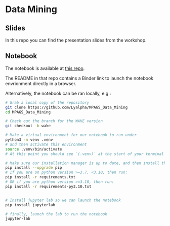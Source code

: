 # Data Mining

## Slides

In this repo you can find the presentation slides from the workshop.

## Notebook

The notebook is available at [this repo](https://github.com/Lyalpha/MPAGS_Data_Mining/tree/wake).

The README in that repo contains a Binder link to launch the notebook envrionment directly in a browser.

Alternatively, the notebook can be ran locally, e.g.:

```bash
# Grab a local copy of the repository
git clone https://github.com/Lyalpha/MPAGS_Data_Mining
cd MPAGS_Data_Mining

# Check out the branch for the WAKE version
git checkout -b wake

# Make a virtual environment for our notebook to run under
python3 -m venv .venv
# and then activate this environment
source .venv/bin/activate
# At this point you should see `(.venv)` at the start of your terminal prompt

# Make sure our installation manager is up to date, and then install the required packages into our environment
pip install --upgrade pip
# If you are on python version >=3.7, <3.10, then run:
pip install -r requirements.txt 
# OR if you are python version >=3.10, then run:
pip install -r requirements-py3.10.txt 


# Install jupyter lab so we can launch the notebook
pip install jupyterlab

# finally, launch the lab to run the notebook
jupyter-lab
```
